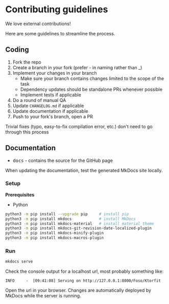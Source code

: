 # Contributing guidelines

We love external contributions! 

Here are some guidelines to streamline the process.


## Coding

1. Fork the repo
2. Create a branch in your fork (prefer - in naming rather than _)
3. Implement your changes in your branch
    - Make sure your branch contains changes limited to the scope of the task
    - Dependency updates should be standalone PRs whenever possible
    - Implement tests if applicable
4. Do a round of manual QA
5. Update `CHANGELOG.md` if applicable
6. Update documentation if applicable
7. Push to your fork's branch, open a PR

Trivial fixes (typo, easy-to-fix compilation error, etc.) don't need to go through this process


## Documentation
* <kbd>docs</kbd> - contains the source for the GitHub page

When updating the documentation, test the generated MkDocs site locally.

### Setup

**Prerequisites**

- Python

```bash
python3 -m pip install --upgrade pip     # install pip
python3 -m pip install mkdocs            # install MkDocs 
python3 -m pip install mkdocs-material   # install material theme
python3 -m pip install mkdocs-git-revision-date-localized-plugin
python3 -m pip install mkdocs-minify-plugin
python3 -m pip install mkdocs-macros-plugin
```


### Run

```bash
mkdocs serve
```

Check the console output for a localhost url, most probably something like:

```
INFO     -  [09:41:08] Serving on http://127.0.0.1:8000/Foso/Ktorfit
```

Open the url in your browser. Changes are automatically deployed by MkDocs while the server is running.

